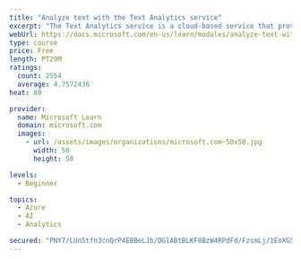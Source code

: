```yaml
---
title: "Analyze text with the Text Analytics service"
excerpt: "The Text Analytics service is a cloud-based service that provides advanced natural language processing over raw text for sentiment analysis, key phrase extraction, named entity recognition, and language detection."
webUrl: https://docs.microsoft.com/en-us/learn/modules/analyze-text-with-text-analytics-service/
type: course
price: Free
length: PT29M
ratings:
  count: 2554
  average: 4.7572436
heat: 80

provider:
  name: Microsoft Learn
  domain: microsoft.com
  images:
    - url: /assets/images/organizations/microsoft.com-50x50.jpg
      width: 50
      height: 50

levels:
  - Beginner

topics:
  - Azure
  - AI
  - Analytics

secured: "PNY7/LUn5tfn3cnQrP4EBBeLJb/DGlABtBLKF8BzW4RPdFd/FzsmLj/1EoXG5Gzzjpgu/f8CVrmycb2iwgDDtDS5RCKZ5KYN4d18K71oQ8twgxgIp9V6F4q5CiNSXeqi84TRtveag2OKNDf4VEFC49UfR0ltHvC2ZnFe/B1HBb41TDY0TnzrREn41kjSjA6swoPKJbiGJbv93jV3Fzey0lGzIi3J1r3VcC0dPZCztoPXApQ/wmiHOpdQKjo+mOnO5kzAhzXnua2nATHQazoHpLXPHqDbShCmPKvFqbSPAVUo3hHNUbR+M6Kx0K2WNDGMJANAYcVZcDOSfVQ7bK2rqUjsJLRQwl10VV98jxQR12aBeK6kDS0Kq07Vm2u26afCt5MY85keWgQwMgplsjb/G+YQtvGf9w67CE7F7rxzohs=;t/c32wbv6x2WsDKZonDEHw=="
---
```


